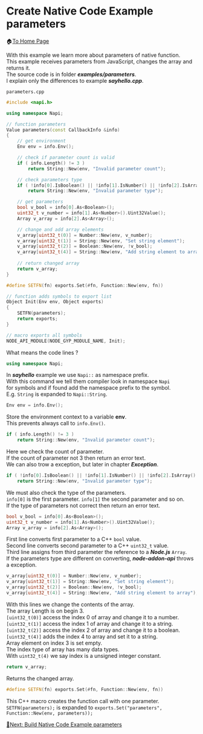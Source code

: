 # Create Native Code Example parameters

🏠[To Home Page](README.md)

With this example we learn more about parameters of native function.<br>
This example receives parameters from JavaScript, changes the array and returns it.<br>
The source code is in folder ***examples/parameters***.<br>
I explain only the differences to example ***sayhello.cpp***.<br>

```parameters.cpp```
```c++
#include <napi.h>

using namespace Napi;

// function parameters
Value parameters(const CallbackInfo &info)
{
    // get environment
    Env env = info.Env();

    // check if parameter count is valid
    if ( info.Length() != 3 )
        return String::New(env, "Invalid parameter count");

    // check parameters type
    if ( !info[0].IsBoolean() || !info[1].IsNumber() || !info[2].IsArray() )
        return String::New(env, "Invalid parameter type");

    // get parameters
    bool v_bool = info[0].As<Boolean>();
    uint32_t v_number = info[1].As<Number>().Uint32Value();
    Array v_array = info[2].As<Array>();

    // change and add array elements
    v_array[uint32_t(0)] = Number::New(env, v_number);
    v_array[uint32_t(1)] = String::New(env, "Set string element");
    v_array[uint32_t(2)] = Boolean::New(env, !v_bool);
    v_array[uint32_t(4)] = String::New(env, "Add string element to array");
    
    // return changed array
    return v_array;
}

#define SETFN(fn) exports.Set(#fn, Function::New(env, fn))

// function adds symbols to export list
Object Init(Env env, Object exports)
{
    SETFN(parameters);
    return exports;
}

// macro exports all symbols
NODE_API_MODULE(NODE_GYP_MODULE_NAME, Init);
```
What means the code lines ?
```c++
using namespace Napi;
```
In ***sayhello*** example we use ```Napi::``` as namespace prefix.<br>
With this command we tell them compiler look in namespace ```Napi```<br>
for symbols and if found add the namespace prefix to the symbol.<br>
E.g. ```String``` is expanded to ```Napi::String```.
```c++
Env env = info.Env();
```
Store the environment context to a variable **env**.<br>
This prevents always call to ```info.Env()```.<br>
```c++
if ( info.Length() != 3 )
    return String::New(env, "Invalid parameter count");
```
Here we check the count of parameter.<br>
If the count of parameter not 3 then return an error text.<br>
We can also trow a exception, but later in chapter ***Exception***.<br>
```c++
if ( !info[0].IsBoolean() || !info[1].IsNumber() || !info[2].IsArray() )
    return String::New(env, "Invalid parameter type");
```
We must also check the type of the parameters.<br>
```info[0]``` is the first parameter. ```info[1]``` the second parameter and so on.<br> 
If the type of parameters not correct then return an error text.<br>
```c++
bool v_bool = info[0].As<Boolean>();
uint32_t v_number = info[1].As<Number>().Uint32Value();
Array v_array = info[2].As<Array>();
```
First line converts first parameter to a C++ ```bool``` value.<br>
Second line converts second parameter to a C++ ```uint32_t``` value.<br>
Third line assigns from third parameter the reference to a ***Node.js*** ```Array```.<br>
If the parameters type are different on converting, ***node-addon-api*** throws a exception.<br>
```c++
v_array[uint32_t(0)] = Number::New(env, v_number);
v_array[uint32_t(1)] = String::New(env, "Set string element");
v_array[uint32_t(2)] = Boolean::New(env, !v_bool);
v_array[uint32_t(4)] = String::New(env, "Add string element to array");
```
With this lines we change the contents of the array.<br>
The array Length is on begin 3.<br>
```[uint32_t(0)]``` access the index 0 of array and change it to a number.<br>
```[uint32_t(1)]``` access the index 1 of array and change it to a string.<br>
```[uint32_t(2)]``` access the index 2 of array and change it to a boolean.<br>
```[uint32_t(4)]``` adds the index 4 to array and set it to a string.<br>
Array element on index 3 is set empty.<br>
The index type of array has many data types.<br>
With ```uint32_t(4)``` we say index is a unsigned integer constant.<br>
```c++
return v_array;
```
Returns the changed array.
```c++
#define SETFN(fn) exports.Set(#fn, Function::New(env, fn))
```
This C++ macro creates the function call with one parameter.<br>
```SETFN(parameters);``` is expanded to ```exports.Set("parameters", Function::New(env, parameters));```<br>

[🧾Next: Build Native Code Example parameters ](build_parameters.md)